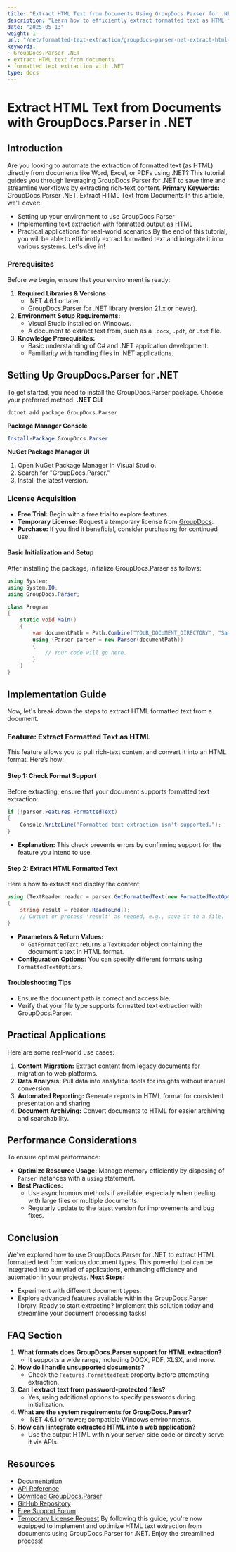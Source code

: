 ```yaml
---
title: "Extract HTML Text from Documents Using GroupDocs.Parser for .NET"
description: "Learn how to efficiently extract formatted text as HTML from Word, Excel, and PDF documents using GroupDocs.Parser for .NET. Streamline your document processing workflows today."
date: "2025-05-13"
weight: 1
url: "/net/formatted-text-extraction/groupdocs-parser-net-extract-html-text-documents/"
keywords:
- GroupDocs.Parser .NET
- extract HTML text from documents
- formatted text extraction with .NET
type: docs
---
```

# Extract HTML Text from Documents with GroupDocs.Parser in .NET
## Introduction
Are you looking to automate the extraction of formatted text (as HTML) directly from documents like Word, Excel, or PDFs using .NET? This tutorial guides you through leveraging GroupDocs.Parser for .NET to save time and streamline workflows by extracting rich-text content.
**Primary Keywords:** GroupDocs.Parser .NET, Extract HTML Text from Documents
In this article, we'll cover:
- Setting up your environment to use GroupDocs.Parser
- Implementing text extraction with formatted output as HTML
- Practical applications for real-world scenarios
By the end of this tutorial, you will be able to efficiently extract formatted text and integrate it into various systems. Let's dive in!
### Prerequisites
Before we begin, ensure that your environment is ready:
1. **Required Libraries & Versions:**
   - .NET 4.6.1 or later.
   - GroupDocs.Parser for .NET library (version 21.x or newer).
2. **Environment Setup Requirements:**
   - Visual Studio installed on Windows.
   - A document to extract text from, such as a `.docx`, `.pdf`, or `.txt` file.
3. **Knowledge Prerequisites:**
   - Basic understanding of C# and .NET application development.
   - Familiarity with handling files in .NET applications.
## Setting Up GroupDocs.Parser for .NET
To get started, you need to install the GroupDocs.Parser package. Choose your preferred method:
**.NET CLI**
```shell
dotnet add package GroupDocs.Parser
```
**Package Manager Console**
```powershell
Install-Package GroupDocs.Parser
```
**NuGet Package Manager UI**
1. Open NuGet Package Manager in Visual Studio.
2. Search for "GroupDocs.Parser."
3. Install the latest version.
### License Acquisition
- **Free Trial:** Begin with a free trial to explore features.
- **Temporary License:** Request a temporary license from [GroupDocs](https://purchase.groupdocs.com/temporary-license/).
- **Purchase:** If you find it beneficial, consider purchasing for continued use.
#### Basic Initialization and Setup
After installing the package, initialize GroupDocs.Parser as follows:
```csharp
using System;
using System.IO;
using GroupDocs.Parser;

class Program
{
    static void Main()
    {
        var documentPath = Path.Combine("YOUR_DOCUMENT_DIRECTORY", "SampleDocx.docx");
        using (Parser parser = new Parser(documentPath))
        {
            // Your code will go here.
        }
    }
}
```
## Implementation Guide
Now, let's break down the steps to extract HTML formatted text from a document.
### Feature: Extract Formatted Text as HTML
This feature allows you to pull rich-text content and convert it into an HTML format. Here’s how:
#### Step 1: Check Format Support
Before extracting, ensure that your document supports formatted text extraction:
```csharp
if (!parser.Features.FormattedText)
{
    Console.WriteLine("Formatted text extraction isn't supported.");
}
```
- **Explanation:** This check prevents errors by confirming support for the feature you intend to use.
#### Step 2: Extract HTML Formatted Text
Here's how to extract and display the content:
```csharp
using (TextReader reader = parser.GetFormattedText(new FormattedTextOptions(FormattedTextMode.Html)))
{
    string result = reader.ReadToEnd();
    // Output or process 'result' as needed, e.g., save it to a file.
}
```
- **Parameters & Return Values:**
  - `GetFormattedText` returns a `TextReader` object containing the document's text in HTML format.
- **Configuration Options:** You can specify different formats using `FormattedTextOptions`.
#### Troubleshooting Tips
- Ensure the document path is correct and accessible.
- Verify that your file type supports formatted text extraction with GroupDocs.Parser.
## Practical Applications
Here are some real-world use cases:
1. **Content Migration:** Extract content from legacy documents for migration to web platforms.
2. **Data Analysis:** Pull data into analytical tools for insights without manual conversion.
3. **Automated Reporting:** Generate reports in HTML format for consistent presentation and sharing.
4. **Document Archiving:** Convert documents to HTML for easier archiving and searchability.
## Performance Considerations
To ensure optimal performance:
- **Optimize Resource Usage:** Manage memory efficiently by disposing of `Parser` instances with a `using` statement.
- **Best Practices:**
  - Use asynchronous methods if available, especially when dealing with large files or multiple documents.
  - Regularly update to the latest version for improvements and bug fixes.
## Conclusion
We've explored how to use GroupDocs.Parser for .NET to extract HTML formatted text from various document types. This powerful tool can be integrated into a myriad of applications, enhancing efficiency and automation in your projects.
**Next Steps:**
- Experiment with different document types.
- Explore advanced features available within the GroupDocs.Parser library.
Ready to start extracting? Implement this solution today and streamline your document processing tasks!
## FAQ Section
1. **What formats does GroupDocs.Parser support for HTML extraction?**
   - It supports a wide range, including DOCX, PDF, XLSX, and more.
2. **How do I handle unsupported documents?**
   - Check the `Features.FormattedText` property before attempting extraction.
3. **Can I extract text from password-protected files?**
   - Yes, using additional options to specify passwords during initialization.
4. **What are the system requirements for GroupDocs.Parser?**
   - .NET 4.6.1 or newer; compatible Windows environments.
5. **How can I integrate extracted HTML into a web application?**
   - Use the output HTML within your server-side code or directly serve it via APIs.
## Resources
- [Documentation](https://docs.groupdocs.com/parser/net/)
- [API Reference](https://reference.groupdocs.com/parser/net)
- [Download GroupDocs.Parser](https://releases.groupdocs.com/parser/net/)
- [GitHub Repository](https://github.com/groupdocs-parser/GroupDocs.Parser-for-.NET)
- [Free Support Forum](https://forum.groupdocs.com/c/parser/10)
- [Temporary License Request](https://purchase.groupdocs.com/temporary-license/)
By following this guide, you're now equipped to implement and optimize HTML text extraction from documents using GroupDocs.Parser for .NET. Enjoy the streamlined process!
